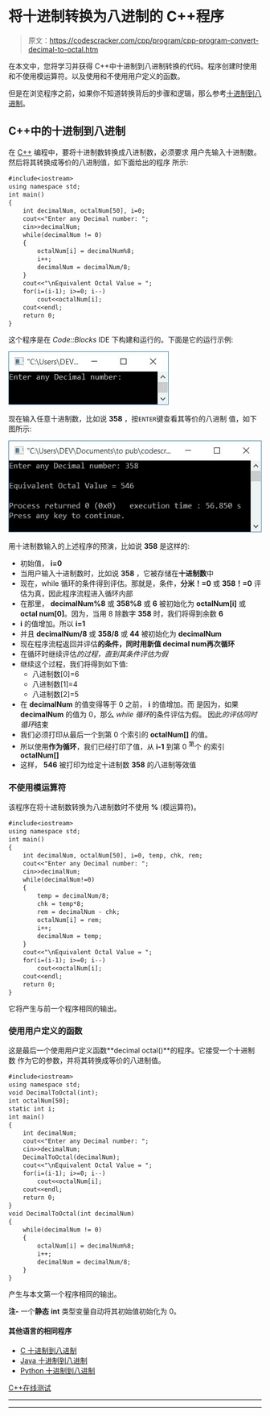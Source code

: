 # 将十进制转换为八进制的 C++程序

> 原文：<https://codescracker.com/cpp/program/cpp-program-convert-decimal-to-octal.htm>

在本文中，您将学习并获得 C++中十进制到八进制转换的代码。程序创建时使用和不使用模运算符。以及使用和不使用用户定义的函数。

但是在浏览程序之前，如果你不知道转换背后的步骤和逻辑，那么参考[十进制到八进制](/computer-fundamental/decimal-to-octal.htm)。

## C++中的十进制到八进制

在 [C++](/cpp/index.htm) 编程中，要将十进制数转换成八进制数，必须要求 用户先输入十进制数。然后将其转换成等价的八进制值，如下面给出的程序 所示:

```
#include<iostream>
using namespace std;
int main()
{
    int decimalNum, octalNum[50], i=0;
    cout<<"Enter any Decimal number: ";
    cin>>decimalNum;
    while(decimalNum != 0)
    {
        octalNum[i] = decimalNum%8;
        i++;
        decimalNum = decimalNum/8;
    }
    cout<<"\nEquivalent Octal Value = ";
    for(i=(i-1); i>=0; i--)
        cout<<octalNum[i];
    cout<<endl;
    return 0;
}
```

这个程序是在 *Code::Blocks* IDE 下构建和运行的。下面是它的运行示例:

![C++ program convert decimal to octal](img/5a4546a374edbd7bc2767eb9ce19d241.png)

现在输入任意十进制数，比如说 **358** ，按`ENTER`键查看其等价的八进制 值，如下图所示:

![decimal to octal c++](img/0dbd235b643fc19ca1c0d5cd8eec2d60.png)

用十进制数输入的上述程序的预演，比如说 **358** 是这样的:

*   初始值， **i=0**
*   当用户输入十进制数时，比如说 **358** ，它被存储在**十进制数**中
*   现在，while 循环的条件得到评估。那就是，条件，**分米！=0** 或 **358！=0** 评估为真，因此程序流程进入循环内部
*   在那里， **decimalNum%8** 或 **358%8** 或 **6** 被初始化为 **octalNum[i]** 或 **octal num[0]**。因为，当用 8 除数字 **358** 时，我们将得到余数 **6**
*   **i** 的值增加。所以 **i=1**
*   并且 **decimalNum/8** 或 **358/8** 或 **44** 被初始化为 **decimalNum**
*   现在程序流程返回并评估**的条件，同时用新值 **decimal num**再次循环**
*   在循环时继续评估*的过程，直到其条件评估为假*
*   继续这个过程，我们将得到如下值:
    *   八进制数[0]=6
    *   八进制数[1]=4
    *   八进制数[2]=5
*   在 **decimalNum** 的值变得等于 0 之前， **i** 的值增加。而 是因为，如果 **decimalNum** 的值为 0，那么 *while 循环*的条件评估为假。 因此*的评估同时循环*结束
*   我们必须打印从最后一个到第 0 个索引的 **octalNum[]** 的值。
*   所以使用**作为循环**，我们已经打印了值，从 **i-1** 到第 0 <sup>第</sup>个 的索引 **octalNum[]**
*   这样， **546** 被打印为给定十进制数 **358** 的八进制等效值

### 不使用模运算符

该程序在将十进制数转换为八进制数时不使用 **%** (模运算符)。

```
#include<iostream>
using namespace std;
int main()
{
    int decimalNum, octalNum[50], i=0, temp, chk, rem;
    cout<<"Enter any Decimal number: ";
    cin>>decimalNum;
    while(decimalNum!=0)
    {
        temp = decimalNum/8;
        chk = temp*8;
        rem = decimalNum - chk;
        octalNum[i] = rem;
        i++;
        decimalNum = temp;
    }
    cout<<"\nEquivalent Octal Value = ";
    for(i=(i-1); i>=0; i--)
        cout<<octalNum[i];
    cout<<endl;
    return 0;
}
```

它将产生与前一个程序相同的输出。

### 使用用户定义的函数

这是最后一个使用用户定义函数**decimal octal()**的程序。它接受一个十进制数 作为它的参数，并将其转换成等价的八进制值。

```
#include<iostream>
using namespace std;
void DecimalToOctal(int);
int octalNum[50];
static int i;
int main()
{
    int decimalNum;
    cout<<"Enter any Decimal number: ";
    cin>>decimalNum;
    DecimalToOctal(decimalNum);
    cout<<"\nEquivalent Octal Value = ";
    for(i=(i-1); i>=0; i--)
        cout<<octalNum[i];
    cout<<endl;
    return 0;
}
void DecimalToOctal(int decimalNum)
{
    while(decimalNum != 0)
    {
        octalNum[i] = decimalNum%8;
        i++;
        decimalNum = decimalNum/8;
    }
}
```

产生与本文第一个程序相同的输出。

**注-** 一个**静态** **int** 类型变量自动将其初始值初始化为 0。

#### 其他语言的相同程序

*   [C 十进制到八进制](/c/program/c-program-convert-decimal-to-octal.htm)
*   [Java 十进制到八进制](/java/program/java-program-convert-decimal-to-octal.htm)
*   [Python 十进制到八进制](/python/program/python-program-convert-decimal-to-octal.htm)

[C++在线测试](/exam/showtest.php?subid=3)

* * *

* * *